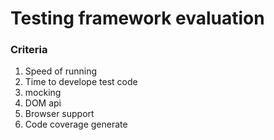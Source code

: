 # Testing framework evaluation

### Criteria 
1. Speed of running
2. Time to develope test code
  1. mocking
  2. DOM api
3. Browser support 
4. Code coverage generate

